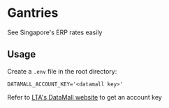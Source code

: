 # Gantries

See Singapore's ERP rates easily

## Usage

Create a `.env` file in the root directory:

```
DATAMALL_ACCOUNT_KEY='<datamall key>'
```

Refer to [LTA's DataMall website](https://datamall.lta.gov.sg/content/datamall/en/request-for-api.html) to get an account key

